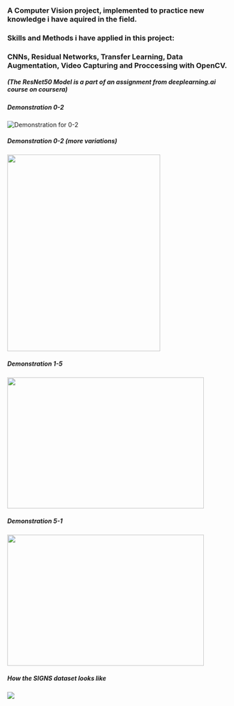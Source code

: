 ### A Computer Vision project, implemented to practice new knowledge i have aquired in the field.
### Skills and Methods i have applied in this project:
### CNNs, Residual Networks, Transfer Learning, Data Augmentation, Video Capturing and Proccessing with OpenCV.
##### (The ResNet50 Model is a part of an assignment from deeplearning.ai course on coursera)
##### Demonstration 0-2
![Demonstration for 0-2](https://j.gifs.com/P7o3wy.gif)

##### Demonstration 0-2 (more variations)
<img src=https://j.gifs.com/GvO3jK.gif width="350" height="450"/>

##### Demonstration 1-5 
<img src=https://j.gifs.com/p8vyMQ.gif width="450" height="300"/>

##### Demonstration 5-1 
<img src=https://j.gifs.com/oVrxLX.gif width="450" height="300"/>

##### How the SIGNS dataset looks like 
<img src=https://miro.medium.com/max/2030/1*QrEcumVTnMsFOVwZUtKsPg.jpeg />
